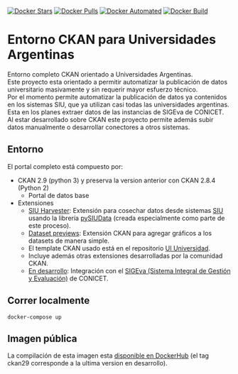 [![Docker Stars](https://img.shields.io/docker/stars/avdata99/ckan-env.svg)](https://hub.docker.com/r/avdata99/ckan-env/tags)
[![Docker Pulls](https://img.shields.io/docker/pulls/avdata99/ckan-env.svg)](https://hub.docker.com/r/avdata99/ckan-env/tags)
[![Docker Automated](https://img.shields.io/docker/automated/avdata99/ckan-env.svg)](https://hub.docker.com/r/avdata99/ckan-env/tags)
[![Docker Build](https://img.shields.io/docker/build/avdata99/ckan-env.svg)](https://hub.docker.com/r/avdata99/ckan-env/tags)

# Entorno CKAN para Universidades Argentinas

Entorno completo CKAN orientado a Universidades Argentinas.  
Este proyecto esta orientado a permitir automatizar la publicación de datos universitario masivamente y sin requerir mayor esfuerzo técnico.  
Por el momento permite automatizar la publicación de datos ya contenidos en los sistemas SIU, que ya utilizan casi todas las universidades argentinas.  
Esta en los planes extraer datos de las instancias de SIGEva de CONICET.  
Al estar desarrollado sobre CKAN este proyecto permite además subir datos manualmente o desarrollar conectores a otros sistemas.  


## Entorno

El portal completo está compuesto por:
 - CKAN 2.9 (python 3) y preserva la version anterior con CKAN 2.8.4 (Python 2)
   + Portal de datos base
 - Extensiones
   + [SIU Harvester](https://github.com/unckan/ckanext-siu-harvester): Extensión para cosechar datos desde sistemas [SIU](https://www.siu.edu.ar/) usando la librería [pySIUData](https://github.com/unckan/pySIUdata) (creada especialmente como parte de este proceso).
   + [Dataset previews](https://github.com/unckan/ckanext-datasetpreview): Extensión CKAN para agregar gráficos a los datasets de manera simple.
   + El template CKAN usado está en el repositorio [UI Universidad](https://github.com/unckan/ckanext-ui-universidad).
   + Incluye además otras extensiones desarrolladas por la comunidad CKAN.
   + [En desarrollo](https://github.com/unckan/pysigeva): Integración con el [SIGEva (Sistema Integral de Gestión y Evaluación)](https://sigeva.conicet.gov.ar/) de CONICET.

## Correr localmente

```
docker-compose up
```

## Imagen pública

La compilación de esta imagen esta [disponible en DockerHub](https://hub.docker.com/r/avdata99/ckan-env/tags?page=1&ordering=last_updated) (el tag ckan29 corresponde a la ultima version en desarrollo).  
